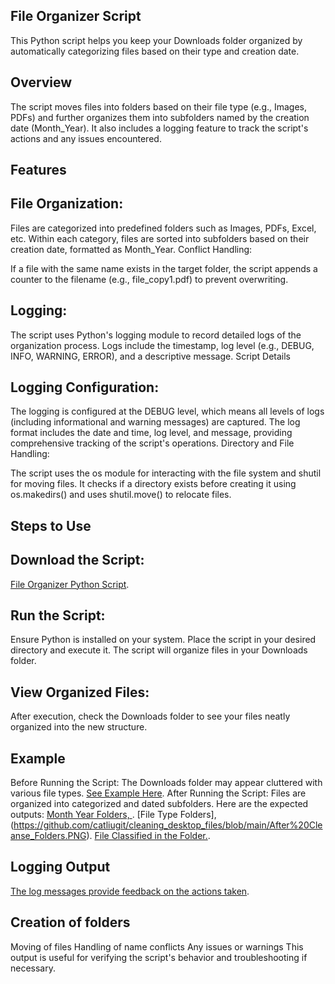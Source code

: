 ## File Organizer Script
This Python script helps you keep your Downloads folder organized by automatically categorizing files based on their type and creation date.

## Overview
The script moves files into folders based on their file type (e.g., Images, PDFs) and further organizes them into subfolders named by the creation date (Month_Year). It also includes a logging feature to track the script's actions and any issues encountered.

## Features
## File Organization:
Files are categorized into predefined folders such as Images, PDFs, Excel, etc.
Within each category, files are sorted into subfolders based on their creation date, formatted as Month_Year.
Conflict Handling:

If a file with the same name exists in the target folder, the script appends a counter to the filename (e.g., file_copy1.pdf) to prevent overwriting.

## Logging:
The script uses Python's logging module to record detailed logs of the organization process.
Logs include the timestamp, log level (e.g., DEBUG, INFO, WARNING, ERROR), and a descriptive message.
Script Details

## Logging Configuration:
The logging is configured at the DEBUG level, which means all levels of logs (including informational and warning messages) are captured.
The log format includes the date and time, log level, and message, providing comprehensive tracking of the script's operations.
Directory and File Handling:

The script uses the os module for interacting with the file system and shutil for moving files.
It checks if a directory exists before creating it using os.makedirs() and uses shutil.move() to relocate files.

## Steps to Use
## Download the Script:
[File Organizer Python Script](https://github.com/catliugit/cleaning_desktop_files/blob/main/src/cleaning_files).

## Run the Script:
Ensure Python is installed on your system.
Place the script in your desired directory and execute it. The script will organize files in your Downloads folder.

## View Organized Files:
After execution, check the Downloads folder to see your files neatly organized into the new structure.

## Example
Before Running the Script: The Downloads folder may appear cluttered with various file types. [See Example Here](https://github.com/catliugit/cleaning_desktop_files/blob/main/Before%20Cleanse.PNG).
After Running the Script: Files are organized into categorized and dated subfolders. Here are the expected outputs:
[Month Year Folders, ](https://github.com/catliugit/cleaning_desktop_files/blob/main/After%20Cleanse.PNG).
[File Type Folders], (https://github.com/catliugit/cleaning_desktop_files/blob/main/After%20Cleanse_Folders.PNG).
[File Classified in the Folder.](https://github.com/catliugit/cleaning_desktop_files/blob/main/After%20Cleanse_2.PNG).

## Logging Output
[The log messages provide feedback on the actions taken](https://github.com/catliugit/cleaning_desktop_files/blob/main/Log%20Message.PNG).

## Creation of folders
Moving of files
Handling of name conflicts
Any issues or warnings
This output is useful for verifying the script's behavior and troubleshooting if necessary.


